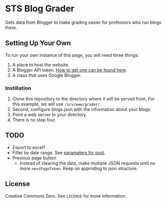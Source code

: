 # STS Blog Grader

Gets data from Blogger to make grading easier for professors who run blogs there.

## Setting Up Your Own

To run your own instance of this page, you will need three things:

1. A place to host the website.
2. A Blogger API token.
   [How to get one can be found here](https://developers.google.com/blogger/docs/3.0/using#APIKey).
3. A class that uses Google Blogger.

### Instillation

1. Clone this repository to the directory where it will be served from.
   For this example, we will use `/srv/www/grader/`.
2. Second, configure blogs.json with the information about your blogs.
3. Point a web server to your directory.
4. There is no step four.

## TODO

* Export to excel?
* Filter by date range.
  See [paramaters for post](https://developers.google.com/blogger/docs/3.0/reference/posts/list).
* Previous page button
	* Instead of clearing the data, make multiple JSON requests until no more `nextPageToken`.
	  Keep on apprnding to json structure.

## License

Creative Commons Zero.
See `LICENSE` for more information.

